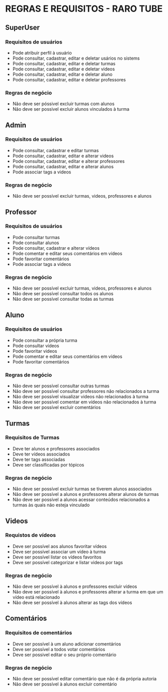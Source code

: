 # REGRAS E REQUISITOS - RARO TUBE

## SuperUser

### Requisitos de usuários

- Pode atribuir perfil à usuário
- Pode consultar, cadastrar, editar e deletar usários no sistems
- Pode consultar, cadastrar, editar e deletar turmas
- Pode consultar, cadastrar, editar e deletar videos
- Pode consultar, cadastrar, editar e deletar aluno
- Pode consultar, cadastrar, editar e deletar professores

### Regras de negócio
- Não deve ser póssivel excluir turmas com alunos
- Não deve ser possivel excluir alunos vinculados à turma

## Admin
### Requisitos de usuários
- Pode consultar, cadastrar e editar turmas
- Pode consultar, cadastrar, editar e alterar videos
- Pode consultar, cadastrar, editar e alterar professores
- Pode consultar, cadastrar, editar e alterar alunos
- Pode associar tags a videos


### Regras de negócio
- Não deve ser possível excluir turmas, videos, professores e alunos


## Professor
### Requisitos de usuários
- Pode consultar turmas
- Pode consultar alunos
- Pode consultar, cadastrar e alterar vídeos
- Pode comentar e editar seus comentários em vídeos
- Pode favoritar comentários
- Pode associar tags a videos

### Regras de negócio
- Não deve ser possível excluir turmas, videos, professores e alunos
- Não deve ser possível consultar todos os alunos
- Não deve ser possível consultar todas as turmas

## Aluno
### Requisitos de usuários
- Pode consultar a própria turma
- Pode consultar vídeos
- Pode favoritar videos
- Pode comentar e editar seus comentários em vídeos
- Pode favoritar comentários

### Regras de negócio
- Não deve ser possível consultar outras turmas
- Não deve ser possível consultar professores não relacionados a turma
- Não deve ser possível visualizar videos não relacionados à turma
- Não deve ser possível comentar em vídeos não relacionados à turma
- Não deve ser possível excluir comentários

## Turmas

### Requisitos de Turmas
- Deve ter alunos e professores associados
- Deve ter vídeos associados
- Deve ter tags associadas
- Deve ser classíficadas por tópicos


### Regras de negócio
- Não deve ser possível excluir turmas se tiverem alunos associados
- Não deve ser possível a alunos e professores alterar alunos de turmas
- Não deve ser possível a alunos acessar conteúdos relacionados a turmas às quais não esteja vinculado

## Videos

### Requistos de vídeos
- Deve ser possível aos alunos favoritar vídeos
- Deve ser possível associar um vídeo à turma
- Deve ser possível listar os vídeos favoritos
- Deve ser possível categorizar e listar videos por tags

### Regras de negócio
- Não deve ser possível à alunos e professores excluir vídeos
- Não deve ser possível à alunos e professores alterar a turma em que um vídeo está relacionado
- Não deve ser possível à alunos alterar as tags dos vídeos 

## Comentários

### Requisitos de comentários
- Deve ser possível à um aluno adicionar comentários
- Deve ser possível a todos votar comentários
- Deve ser possivel editar o seu próprio comentário 

### Regras de negócio
- Não deve ser possível editar comentário que não é da própria autoria
- Não deve ser possível à alunos excluir comentário
